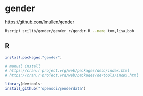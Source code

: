 
# gender

https://github.com/lmullen/gender

```bash
Rscript scilib/gender/gender_r/gender.R --name tom,lisa,bob
```

## R

```R
install.packages("gender")

# manual install
# https://cran.r-project.org/web/packages/desc/index.html
# https://cran.r-project.org/web/packages/devtools/index.html

library(devtools)
install_github("ropensci/genderdata")
```
